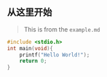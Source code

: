 ## 从这里开始

> This is from the `example.md`


``` c
#include <stdio.h>
int main(void){
    printf("Hello World!");
    return 0;
}
```